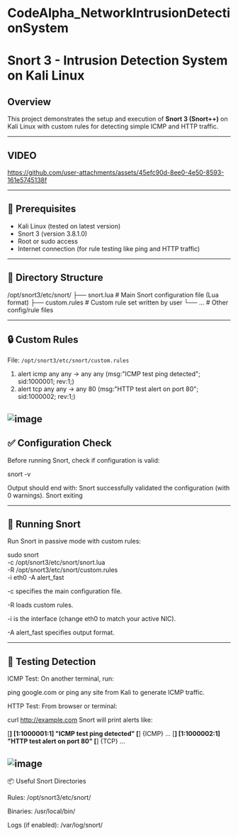 # CodeAlpha_NetworkIntrusionDetectionSystem

# Snort 3 - Intrusion Detection System on Kali Linux

## Overview

This project demonstrates the setup and execution of **Snort 3 (Snort++)** on Kali Linux with custom rules for detecting simple ICMP and HTTP traffic.

---

## VIDEO

https://github.com/user-attachments/assets/45efc90d-8ee0-4e50-8593-161e5745138f

---

## 🔧 Prerequisites

- Kali Linux (tested on latest version)
- Snort 3 (version 3.8.1.0)
- Root or sudo access
- Internet connection (for rule testing like ping and HTTP traffic)

---

## 📁 Directory Structure

/opt/snort3/etc/snort/
├── snort.lua # Main Snort configuration file (Lua format)
├── custom.rules # Custom rule set written by user
└── ... # Other config/rule files

---

## 🔒 Custom Rules

File: `/opt/snort3/etc/snort/custom.rules`

1.  alert icmp any any -> any any (msg:"ICMP test ping detected"; sid:1000001; rev:1;)
2.  alert tcp any any -> any 80 (msg:"HTTP test alert on port 80"; sid:1000002; rev:1;)

![image](https://github.com/user-attachments/assets/5694b031-e78f-47f7-b930-7fe53057a6b0)
---

## ✅ Configuration Check
Before running Snort, check if configuration is valid:

snort -v

Output should end with:
Snort successfully validated the configuration (with 0 warnings).
Snort exiting

---

## 🚀 Running Snort
Run Snort in passive mode with custom rules:

sudo snort \
  -c /opt/snort3/etc/snort/snort.lua \
  -R /opt/snort3/etc/snort/custom.rules \
  -i eth0 -A alert_fast

-c specifies the main configuration file.

-R loads custom rules.

-i is the interface (change eth0 to match your active NIC).

-A alert_fast specifies output format.

---

## 🧪 Testing Detection
ICMP Test:
On another terminal, run:

ping google.com
or ping any site from Kali to generate ICMP traffic.

HTTP Test:
From browser or terminal:

curl http://example.com
Snort will print alerts like:

[**] [1:1000001:1] "ICMP test ping detected" [**] {ICMP} ...
[**] [1:1000002:1] "HTTP test alert on port 80" [**] {TCP} ...

![image](https://github.com/user-attachments/assets/9bbc40c0-9c5d-450d-b373-b20deb32067b)
---

📦 Useful Snort Directories

Rules: /opt/snort3/etc/snort/

Binaries: /usr/local/bin/

Logs (if enabled): /var/log/snort/

